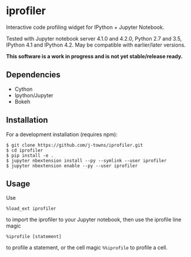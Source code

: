 # iprofiler
Interactive code profiling widget for IPython + Jupyter Notebook.

Tested with Jupyter notebook server 4.1.0 and 4.2.0, Python 2.7 and 3.5, IPython 4.1 and IPython 4.2. May be compatible with earlier/later versions.

**This software is a work in progress and is not yet stable/release ready.**

## Dependencies
+ Cython
+ Ipython/Jupyter
+ Bokeh

## Installation
For a development installation (requires npm):

    $ git clone https://github.com/j-towns/iprofiler.git
    $ cd iprofiler
    $ pip install -e .
    $ jupyter nbextension install --py --symlink --user iprofiler
    $ jupyter nbextension enable --py --user iprofiler

## Usage
Use
```
%load_ext iprofiler
```
to import the iprofiler to your Jupyter notebook, then use the iprofile line magic
```
%iprofile [statement]
```
to profile a statement, or the cell magic `%%iprofile` to profile a cell.
